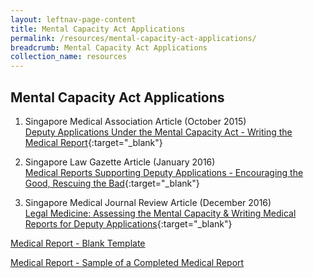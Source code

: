 ```yaml
---
layout: leftnav-page-content
title: Mental Capacity Act Applications
permalink: /resources/mental-capacity-act-applications/
breadcrumb: Mental Capacity Act Applications
collection_name: resources
---
```

Mental Capacity Act Applications
---

1. Singapore Medical Association Article (October 2015) <br>
[Deputy Applications Under the Mental Capacity Act - Writing the Medical Report](/files/article-in-SMA-News.pdf){:target="_blank"} <br>
 
2. Singapore Law Gazette Article (January 2016) <br>
[Medical Reports Supporting Deputy Applications - Encouraging the Good, Rescuing the Bad](/files/MCA-article-SingaporeLawGazette.pdf){:target="_blank"} <br>
 
3. Singapore Medical Journal Review Article (December 2016) <br>
[Legal Medicine: Assessing the Mental Capacity & Writing Medical Reports for Deputy Applications](/files/Assessing-mental-capacity-and-writing-medical-reports-for-deputy-applications.pdf){:target="_blank"} <br>
 
[Medical Report - Blank Template](/files/Blank-MR.doc) <br>

[Medical Report - Sample of a Completed Medical Report](/files/Sample-filled-in-MR.pdf) <br>
 
